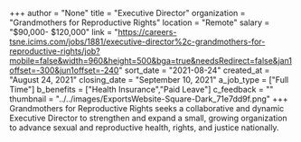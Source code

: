 +++
author = "None"
title = "Executive Director"
organization = "Grandmothers for Reproductive Rights"
location = "Remote"
salary = "$90,000- $120,000"
link = "https://careers-tsne.icims.com/jobs/1881/executive-director%2c-grandmothers-for-reproductive-rights/job?mobile=false&width=960&height=500&bga=true&needsRedirect=false&jan1offset=-300&jun1offset=-240"
sort_date = "2021-08-24"
created_at = "August 24, 2021"
closing_date = "September 10, 2021"
a_job_type = ["Full Time"]
b_benefits = ["Health Insurance","Paid Leave"]
c_feedback = ""
thumbnail = "../../images/ExportsWebsite-Square-Dark_71e7dd9f.png"
+++
Grandmothers for Reproductive Rights seeks a collaborative and dynamic
Executive Director to strengthen and expand a small, growing organization
to advance sexual and reproductive health, rights, and justice nationally.